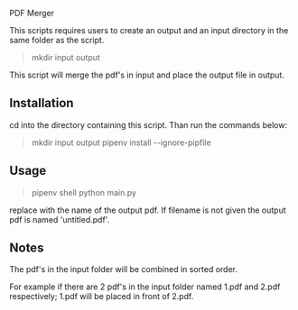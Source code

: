 PDF Merger

This scripts requires users to create an output and an input directory in the same folder as the script.

> mkdir input output

This script will merge the pdf's in input and place the output file in output.

## Installation

cd into the directory containing this script. Than run the commands below:

> mkdir input output
> pipenv install --ignore-pipfile

## Usage

> pipenv shell
> python main.py <filename>

replace <filename> with the name of the output pdf. If filename is not given
the output pdf is named 'untitled.pdf'.

## Notes

The pdf's in the input folder will be combined in sorted order.

For example if there are 2 pdf's in the input folder named 1.pdf and 2.pdf respectively;
1.pdf will be placed in front of 2.pdf.
